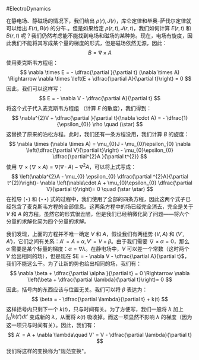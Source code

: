 #ElectroDynamics 

在静电场、静磁场的情况下，我们给出 $\rho(r),J(r)$，库仑定律和毕奥-萨伐尔定律就可以给出 $E(r),B(r)$ 的分布.。但是如果给定 $\rho(r,t),J(r,t)$，我们如何计算 $E(r,t)$ 和 $B (r, t)$ 呢？我们仍然考虑能不能找到电场和磁场的某种势。现在，电场有旋度，因此我们不能将其写成某个量的梯度的形式，但是磁场依然无源，因此：
$$
B = \nabla \times A
$$
使用麦克斯韦方程组：
$$
\nabla  \times E = - \dfrac{\partial }{\partial t} (\nabla \times A) \Rightarrow \nabla  \times \left(E + \dfrac{\partial A}{\partial t}\right) = 0
$$
因此，我们可以这样写：
$$
E = - \nabla V - \dfrac{\partial A}{\partial t}
$$
将这个式子代入麦克斯韦方程组 （计算 $E$ 的散度），我们得到：
$$
\nabla^{2}V + \dfrac{\partial }{\partial t}(\nabla  \cdot A) = - \dfrac{1}{\epsilon_{0}} \rho  \quad (\star)
$$
这替换了原来的泊松方程。此时，我们还有一条方程没用，我们计算 $B$ 的旋度：
$$
\nabla \times (\nabla \times A) = \mu_{0}J  - \mu_{0}\epsilon_{0} \nabla \left(\dfrac{\partial V}{\partial t}\right) - \mu_{0}\epsilon_{0} \dfrac{\partial^{2}A }{\partial t^{2}}
$$
使用 $\nabla \times (\nabla \times A) = \nabla (\nabla \cdot A) - \nabla^{2}A$，可以将上式写成：
$$
\left(\nabla^{2}A - \mu_{0} \epsilon_{0} \dfrac{\partial ^{2}A}{\partial t^{2}}\right)-  \nabla \left(\nabla\cdot A + \mu_{0}\epsilon_{0} \dfrac{\partial V}{\partial t}\right)= 0  \quad (\star \star)
$$
在推导 $(\star)$ 和 $(\star \star)$ 式的过程中，我们使用了全部的四条方程，因此这两个式子已经包含了麦克斯韦方程的全部信息。这两条方程中的场已经完全消去，完全是关于 $V$ 和 $A$ 的方程。虽然它的形式很丑陋，但是我们已经稍微化简了问题——将六个分量的求解化简为四个分量的求解。

我们发现，上面的方程并不唯一确定 $V$ 和 $A$，假设我们有两组势 $(V,A)$ 和 $(V',A')$，它们之间有关系：$A' = A + \alpha, V' = V + \beta$。由于我们需要 $\nabla \times \alpha = 0$，那么 $\alpha$ 需要是某个标量的梯度：$\alpha = \nabla \lambda$。在静电场中，$V$ 可以差一个常数（这时两个 $V$ 给出相同的场），但是现在 $E = - \nabla V - \dfrac{\partial A}{\partial t}$，我们不能这么干。为了让新的势也给出相同的场，我们有：
$$
\nabla \beta  + \dfrac{\partial \alpha }{\partial t} = 0  \Rightarrow \nabla \left(\beta + \dfrac{\partial \lambda}{\partial t}\right)= 0 
$$
因此，括号内的东西应该与位置无关。我们可以将 $\beta$ 表达为：
$$
\beta  = - \dfrac{\partial \lambda}{\partial t} + k(t)
$$
这样括号内只剩下一个 $k(t)$，只与时间有关。为了方便写，我们一般将 $\lambda$ 加上 $\int_{0}^{t} k (t') dt'$ 变成新的 $\lambda$，从而将 $k(t)$ 吸收掉。而这一项显然不影响 $\lambda$ 的梯度（因为这一项只与时间有关）。因此，我们有：
$$
A' = A + \nabla \lambda\quad  V' = V - \dfrac{\partial \lambda}{\partial t}
$$
我们将这样的变换称为"规范变换"。







